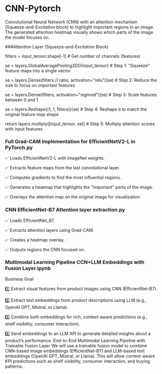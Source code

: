 # CNN-Pytorch

Convolutional Neural Network (CNN) with an attention mechanism (Squeeze-and-Excitation block) to highlight important regions in an image. The generated attention heatmap visually shows which parts of the image the model focuses on.

###Attention Layer (Squeeze-and-Excitation Block)

filters = input_tensor.shape[-1]  # Get number of channels (features) 

se = layers.GlobalAveragePooling2D()(input_tensor)  # Step 1: "Squeeze" feature maps into a single vector

se = layers.Dense(filters // ratio, activation="relu")(se)  # Step 2: Reduce the size to focus on important features

se = layers.Dense(filters, activation="sigmoid")(se)  # Step 3: Scale features between 0 and 1

se = layers.Reshape((1, 1, filters))(se)  # Step 4: Reshape it to match the original feature map shape

return layers.multiply([input_tensor, se])  # Step 5: Multiply attention scores with input features

### Full Grad-CAM Implementation for EfficientNetV2-L in PyTorch.py
✅ Loads EfficientNetV2-L with ImageNet weights.

✅ Extracts feature maps from the last convolutional layer.

✅ Computes gradients to find the most influential regions.

✅ Generates a heatmap that highlights the "important" parts of the image.

✅ Overlays the attention map on the original image for visualization.

### CNN EfficientNet-B7 Attention layer extraction.py
✅ Loads EfficientNet_B7.

✅ Extracts attention layers using Grad-CAM.

✅ Creates a heatmap overlay.

✅ Outputs regions the CNN focused on.

### Multimodal Learning Pipeline CCN+LLM Embeddings with Fusion Layer.ipynb
Business Goal

1️⃣ Extract visual features from product images using CNN (EfficientNet-B7).

2️⃣ Extract text embeddings from product descriptions using LLM (e.g., OpenAI GPT, Mistral, or Llama).

3️⃣ Combine both embeddings for rich, context-aware predictions (e.g., shelf visibility, consumer interaction).

4️⃣ Send embeddings to an LLM API to generate detailed insights about a product’s performance.
End-to-End Multimodal Learning Pipeline with Trainable Fusion Layer
We will use a trainable fusion model to combine CNN-based image embeddings (EfficientNet-B7) and LLM-based text embeddings (OpenAI GPT, Mistral, or Llama). This will allow context-aware KPI predictions such as shelf visibility, consumer interaction, and buying patterns.

